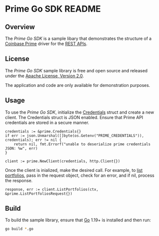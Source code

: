 # Prime Go SDK README

## Overview

The *Prime Go SDK* is a sample libary that demonstrates the structure of a [Coinbase Prime](https://prime.coinbase.com/) driver for
the [REST APIs](https://docs.cloud.coinbase.com/prime/reference).

## License

The *Prime Go SDK* sample library is free and open source and released under the [Apache License, Version 2.0](LICENSE).

The application and code are only available for demonstration purposes.

## Usage

To use the *Prime Go SDK*, initialize the [Credentials](credentials.go) struct and create a new client. The Credentials struct is JSON
enabled. Ensure that Prime API credentials are stored in a secure manner.

```
credentials := &prime.Credentials{}
if err := json.Unmarshal([]byte(os.Getenv("PRIME_CREDENTIALS")), credentials); err != nil {
    return nil, fmt.Errorf("unable to deserialize prime credentials JSON: %w", err)
}

client := prime.NewClient(credentials, http.Client{})
```

Once the client is inialized, make the desired call. For example, to [list portfolios](https://github.com/coinbase-samples/prime-sdk-go/blob/main/list_portfolios.go), 
pass in the request object, check for an error, and if nil, process the response.


```
response, err := client.ListPortfolios(ctx, &prime.ListPortfoliosRequest{})
```

## Build

To build the sample library, ensure that [Go](https://go.dev/) 1.19+ is installed and then run:

```bash
go build *.go
```

